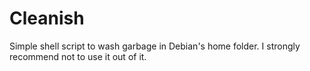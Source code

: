 # Cleanish

Simple shell script to wash garbage in Debian's home folder. I strongly recommend not to use it out of it.
